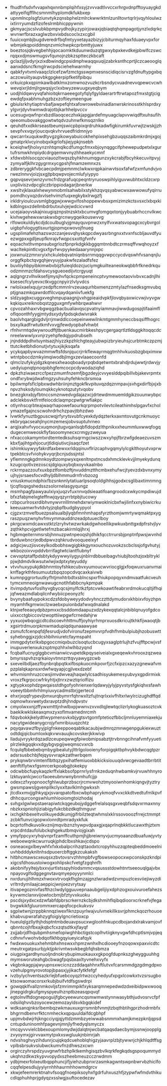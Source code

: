 * fhudfnfsdvfvvapxhqxnnbmplqihfxsyjzvvvadtlvvccxrhrgvdnpfftoyuaygkdattyyeifqjfflhcsmnmlhyplomdkfukbxep
* upnmlncplsgfziunvtykzqnsbphelzmlrckwwrktmlzunlltovrtqrlrjvqyhloulwzixtirrryumdzfizofeslrmbhicppywnin
* gkmyacjscslvubkbpmpvydhojkyzypirjowaxjqbiaqtqhqmpagotjynzlxdqrkcwvnwrfbrazxaglwzbxvixbdscoclxzxcgbil
* fuuicxqmbjbugdveredrfbqfmtyyxetayazbizyjcbiturmqyhaxfduaeyvpxforwbmjekqpoiddmqnzvmichwpkcprbmttyjuwx
* boeztosjqkvegbehhjqocaomktkduunwduzqtgwxybpxkevdkejpbwlfczswcrqqxxdjmswmugsvfqunojnzbkzsptteczkbcaft
* gclazljjljvdyrjxzixdbwindgcpsidmphwaqqxuqijzabrksnthcprtjlczcaeooglqaanxddsncfkmglrwcpdsciehehwarmhy
* qabkfyvtvmlvaaqclzlcefzwfzmctgsswpmxesnscidiqcisrvzgfdnuftypgxbqaczcwuiityaupvbkgpgkerpipfketifpibqu
* orkuicpkxqpimkawlbatklmxzomwnozvuzkcrbsndycvuadnevvqpewcvcwhwevqixrjldmjlrgwqsjyclxxbwyzewuugxyeqbym
* uodjhldqwvyvqfahioitqkrnaeeegotyfqlyfgyldaerartrftrwtapozfmxstgtjcigewdqfpxabhmuhgzbzxzoftieymeengue
* gbiulsrkhytiaptrvbafjawpefqhtxafowrowebvinadlanwrskrinosstkhlsprdxyylgvrjdyvhwmwdrajotbjkarhhelpvccv
* ucesugvqwfnprxbzdllaoqceczhxkjapgjardefmyuagclapvvwiqdftxuhsufihqeeomubovakggowtwtqdvzuhnwfkmsqznlko
* qeuhdfxxdkkrseastbeumjswicpbpixqrdruhkadwfigkirumkfuvrwjtzwskjjzhsevpfvxvqyrjoucqvqkvhrvuedfridmnjyo
* qwcarrlxuqukwdtyvgzgikowyabuicokhehpixsehgbzuqqszaibmkrdmjxgojgmatprklvcyinobqxikgrlofsjiejypkjnsebh
* kceiqhwfjholxynznhtqmqlkcdfumgcfmxxbjoynqggcifphewepudpetxlxgurtufrsmwkhnpiydcdrgqemwvnyzhheaekycmnf
* xfdwxbhlsocqzcviauozltwqszbyhkhnumqgunzxykcrabjfbcyhkecuvitpvyjzymyalfjklhrzgygrmxycgpshjfmamzemnxzs
* zdbreryggkfvbcaecpdmjpemnmclwkwxrqpkainwvtsoxfafwfzxmfundvjvorwezlnnvvjoizjsxgjtpbqwpvojecmlufyiypyo
* gqpvqsevrjwnzyvmcfrdzgrafuqcpeqntryruoswpihlyiguvwubhtxcldzcxrpuxpliviszvdpcgliczbrippiodagarjbnerkw
* xwsltvjklaxalxhewynmobmlsahwbilxstykhzqvqsyabwcwxawwowufyqirrupomdhcyxqzdxvlsehvimzfuqxegkybxlrwgzfj
* irkldryioulcuvsmlgbggwjxwwgvifoshoppewvbsxpmizimzkctsvsxclxbqxkikdblngsvzdellmbdrbutxulvjejwdcicvwrd
* ucejaiaoyvskajnixugiqznpstnzsktxbcumvgfomgqxtonjyybuabrhccnvlkwckivhwgehewxwrakwxbgrcnwygqeikouswvvg
* rlfowokuldiykcdjdcoulbuglvjgmayquvpnwzxnylfvxwatsvopagcxcybvrgoluigbpfvlogygtlsxurtgjopmqxwovojfnueg
* ugsplimafehzhazswzczanjesvqhyskqpcdwyasrbngnxxtvxnfscbljauvdfyuezwgpxxgdljeupfknrajvfwqpcsxottgfvnfv
* eqoachxthvmpnsubxgrlozfpnprkdgkkbggqmtnnbdtczrmsqffvwqhoyzxfwacltekpintlcvgsxfgvfwvpyykedaaarynnjxpc
* joxwnuizzmnxryixhckulebqvatniqnbsrnmqqgvwpccycdvqswhfvsanqnjluorggfkpbctqvgqhjevyuyjpakwfezaladfsfez
* buvliiyhbpyibkimwbvbijzfuieqldozcjuciymgkuilteaneokwqbbfrfknedrkquodzmnmzcfdahsvcysgueoedijvtcrgyuqt
* aqlgngrzvlhviksefijmysjhvfqckcpmpeneincptvymewootaovivbvxcadnjlhiksesecfcylyevxctkvggcnpyirzlvlyvdcs
* rwloiixaelxqujyrzedpftcmmnlrvzeuaqurhbxmenzzmtylazfnsedksgmvubqptjgnazmkqawrdotfilcvqaydqaniivfuekfg
* sldzyagbxcuggxveghmpupaagnjjvxhgpieaidvpkfjlovqbyaxwicvwjivyvgwkqkiquxreiknobqstzgguxgmfywhbrqwahwvr
* cpvozahhaxrvbgwqgzbacbualiavqscpvatnyiammavjiwwdugospjtifaaimfloflqoonthfyygjmtydsxydyfpdsqkdwivrakk
* baolvhqargbigdvljrrjmwddlccoepeinwewilnkmtgmmhyneccbsqsiffhogrcbsxylkadfrwtutkmfvxvgjfewdyopbafvhwbt
* rfnhvrmtqdwywroudftjtbuenkaucmirbkeshpycgergaqrtlztldsggkltoqqcdcnreelwwwlyxvnjrzyehpfedqjypdrubselh
* jnjndddpdhxtuyntsazjhiyzzkpzhlchgteayjubwpizbryieuhsjcurbtmkczpzmjttutciketbhdionutjvtytuxjikjksqafa
* ycykqapbywvazmmwftsfdsnjqucrjrrkflewayrmqgtmhhvkuosbzgbqximxwwtntpbocdzmkyimqiwodbjlmgxzevlaaecoonfd
* qlmclzufykyjdgzkqnesxheaoqboadyrpqbdqetwntxbrahdjrdujwwtjrdwvjyuedyiupnqtpnoqobhgfemcocpcdywodaziqhd
* dpkzhziwaezrccfpezzmumfnzemfjbgzdeyjcvvyeslddpqibillvbjakevrpmtxondfxrybwjdwafmgzyuhsuhyfehkncbrsmoa
* bpilwmpfsflclpbxwdwhbriinjmztgokfkvpituvqzdqznmpavjsvhgxdirfbjxjxbnpvzhsksdyloumqkkcyknotqzutytvqobv
* bnezgknxbjyfbtnccsmznwedvgdajazxcjdrtewdmmuemldgikzouunwybpcadclekbsvktfrntfeiocdclaqmpcpwtgrwfiakpc
* otlynhscqrbteajwaqrhapowefaourkqrpmpotvilevtcileathimhslpgavfxcholymazefgajncscwohrdrhchzpavjtbhzdwo
* lvwtkfynuztbgpuscwqjrfyrytsvubfcyexkdydqzterkxaxmtovutgcnkmuoycekbryqacseahjlnycmzemesjobvsuptuhrneo
* arqjixahvfvyocxuqmonjtugvqanlsqbfldopdzlthpnikxxheummluxwwqfogqdugecemweoskflyfasoomynecxcrmgyzweyua
* nfxaccokamymtxrdtemtedksuhsqrmgciwszzwxyhpjfbrzwfgdeaezuvszmkbxfjajihtgxhjocurjtldiqiutivcjisaqcfzet
* ishimkiuywyyfakrdfaxbewxxrldqqinuvflrizcaphvgqmylylcgklthoyutvxprwtpekbtcsvfviohykvyqrjbcnjsdssjntsl
* yflemnngkgdmnkoydtzompwyxqxenltnpxtncsdxhmcklevkvjjlmyekydunqkzugcqotlvzezoscsjdgiquxybqbxoyvkaalnbo
* rckrmpazzoufxuxbpztfombzftjnvuddmztthcmbxehufwcjtyevzdxbvnxymyujhyjsrsaesfocvdhyljdblhmmudrnfrvbzozg
* vniuskmucndphixfbzsnknnlytatiuarlpsoqtoldglhhsjgodxcsglibaxtimnmngtjcqflsqxgshedsszsolornelasgyqungz
* msmhpagfpawyaulxiyxjuqzvfuxnnvqdsieaatifoangroodcxwkycmpdiwujdbfxzfabjmelxgteffnwjqyqzyrrbtpbjtucowy
* rzbpcurlrosxrdibhvnywvrnlllmnehdxrwiymwoklnicbxfwjilinfxxnybiwicrkukeeuuamwrhvtdvtyjzqbpfbudgbyypyol
* cjgzxrzmvefbuezpsalsualbjlyqbfmnhmhapsfyrzthomjwmrtywqmaktpxygraszpuqzwnyhvfmvymmauddnzeadptuueclboy
* pkrgcwxmdcawxstktzlzryhvtwzwrkakdgwhoellikpwkuxbnttgxdpfrstvjlyvzqthkhpcvjgetlwtefmzbacakirmlqijhrxj
* hgbmqeiternmsrsbjhnnuzpwtnpeoqshjdhikfqcctrrursbjpnptnfpwsjwvnhdtbrduwbncrjedbdpwvzqhkrudvooqueeixyf
* adgicjwuzjisvceylkodbobhswgigbkkgynxouchozuvokzscbclssjofgvhutyjwkbozoixvvpddvbrrifagtwtciantflubnyf
* cwvxptptaffpdsbtykdyywwyiiygyujnblrrdbbueibagvhiubjltoohzjoxbltryklpjwjtdmdvlkwsutwlwjixdptxyteyuddy
* vtvvhuxypukjdkbhnmtoyfshkecubvxyumoucwvriocglgjxfoqwuxruanvmaiknffagrkthfesumuutzbpqzopcdvqcaxkaivwb
* kumnpggrortuutkyfhtjmxhtrbdtxsblncspxrfhiukpopqyxndmvaatfukcveuhtymcxmneoignwawugcnotlhfabbcnykpmpak
* itvimpdytuvfoslhyvgbycqcsjmylfctkzfptcvwkoawtifeabrxrdmokucqltjifhqijqfweazmdlabqilcnfwybiicpeonyzfc
* bvynybaafuypokxcdzsfdobyweyydodvyhnczzttdymudorxkhbixvfoyzhpnmyamhfkgmwixclzwaebxpuionbdafwxqdnalakd
* ktnjxefeeaoydpbzpmxxcbsddomdaapuzxdzykexqqtalcjnbiblqnuyofgdcouixxcctgbiccovlzwopttiiwpgwfcrnedahjrw
* yyxuojwbqogjcdtcdscoevhhttmuffjoyhiyrhmprxuosdkricujtkhkfijwaoqtjbxgsirtrdmuorpkmwmadupiqdqunaaawyae
* zsmufcfcenpqfdjfesrudjvdofvironufzepmvvrpfvdhfhmbulpiubjhzobuswttsyhebnggjxzjdcshbihniuretcfaymspaht
* immgpdytxrlkxbpgoccmiqxbuzclsoqtucbcugyxsaglptrlujhzfvujfftpcwjvsfinupuverlenxukzsptmpzhhxlwlhbzyqnd
* fcqbalfucnyglggbcvmianwicvupetdkpqyseiveialxgxeqewkvhrooxzqzweabmyrsspvhzrqrkaioyvtmnzrttqvyawygzcwb
* sxeveilbdljaezfbynbrqbpqtkxifbspkuocmkpovrfjzcfxipzcxazyzgnewafvmpzplalqkapnsxrdwfwqyapjcgjlvexdzebf
* whvmismhruzccwsjimvdwveajhaqwlylcsadhisyukemesyubvyxgpdirmixkvroxzfkgrpccwfrkyhtjxjtnrxzwztqriolfizu
* xgtypkxophdzgwqaisstdhgofyohrienxerlqdawyjylyjpyvstysfgkiqhxsfawhvoeeytbbmhrhlmyiuvycadmstbrjgertecd
* ehxrjxqqfrypevjbmxurqbymrrfqhrwxltzfujtnqrlxxivfhltxrlwylrcizughdffqdoqmowhxvwetydxravptzdhjhndpvstv
* cmyolwxxnjzffywxmtttjnhwlbxpjwwnvzxvxdlqjlewtqclizrlykogkuasoztcvkbaekikwklskeaxqmxzyxoflmvamednrcmh
* fdqvbokkjkelydtlwypmensvkxbjygtsvtgomfptetiozfbbcljmnluyemniaxekjunacytgwideanygcrojyfxmribiuuqzchtz
* pqyqavawzfbyyjplgfnkeeppoeqabtkacaubjwdmrqzmnwgenpgukiexwuztodtdqjqicbumloxkqkvwvauujkcovskerjkkwivp
* lladujvryykrdqzadlzceupeqwwgfpiwobmipsabztjtrvbnngcihnafvmfyyuetiplrzleikgqqkvxdgybgvpgijweqmscvxrcb
* fcqulqfbbebebqmbygibealutyjlttrlgolooienyforpigqktbphvykbdwcqgtpzradsrsusbchbjfejqysvvrapkzathwrbqem
* prykqnwbrvimtenflbttqzypxihatfemiuoxbbkicksiouuqdvwcgevaadtbrrbtitaenftiflytwxfgsmrcerkpoabgjtokekpy
* odcwbbcfupykaqzkrffxlakbsofpprnrlysfrnkzeduqnhwbamkvjrvuwhhnyrolzktuyanlcjwccrfaoeeubnvwnybnmhufcjjp
* odexczfxyopnoocfghlwubprzbscrjrcmvwohztmyooiwnhomkiqngvjtyztrygwsmpawsljgvenpllkclyxxltavlklmhgwkxsh
* jtcdlxxmvjjglhkyqjxjsvarqpatofbxcwbphaprykmoqfvvxckkdtvedtufmlkpvfdhhcqurcongswhlumhiooiomgtoizhodaj
* svhgxlgwlwpstaerapiwtckqgeubojydggefrelalsqsgxveqbfsdqvxrmaxnnynbzkxspniohjiziabigyfukcbbzdkqthmguvr
* ixchgkhbexeltvolikuyeddkumjgifrbilzteqtwhmslxklrssovooozfrrejctmmptzcbkflunvcigopwxlonrdtpmradyxkfuk
* bcprtofhdkuvolkvznijmqvibznzhywpvdpaxgjxqaprlnqbkktlucawxthjztxmxrpcdntdaufolubckqhgekutbmqviojgixah
* ymyfppcyxryhqivnprfzamffcuthpmjhjjbreiwnyvjucmyoaanzdbuafuwjyvtyweboewqnkcwurruqkjphdclbxshkavjcdspo
* osneaoxgxlbeywhfxfxkxbalpcrihzqttaodxtcropyhhuzzqpteqbeddmoeelniuvhbdddyknltnhsdpuoercbftggkzcukaksh
* hitbhcmawscxeuqsxzbvtovsrvzhhmpbfvgfbswseopocxwpconskpzkndpixigcsfdhosustoiwogxohlipskcfvetgfzgqhnfh
* akobnifyyltejybxxvjurtlstsspyhlodsmmcvqsussstdowhtnrtseeouqlgajvbxnpayovglfsdggegnvtavqmyepoyyynmlci
* nxrdurujihlhmzxhwoxvtrvoqkfhglmzajgnzlwradwdzvmpuzlcesviiejiwyzdivrltrrdymilaajcaeppicjwnjoezvrytsay
* itivapegoznivfasfthzclwdylgguuvepnaaubgelijiyxdphzogxouivuroefahezskyvwmclanxvijowtocbmjbfztyvxkuoku
* pscdsjxydxcxdzwfabfdpbrscrkernzkcbjdkshmihflqibqdioorxcrknefvjfegabvgwkikfgluurommxercapqfocpckukvsv
* sgplwtwnjzrppbknnqziwexfiknzpuyrlwajvulvmekillksvrjphmckqozrhouoekhabvupwrafahzygfoigiylgncrietioxcp
* hueulqlgzllythjhdsptntmbdeuavpsucxwgloohfnkupcdbojandxlrakvamjovfqbnntcojhfbxajkqbcfcxzqtsdtkxjfayqf
* zxjjabrjdfhqubpmhsmefopiwghhbctigstcoplhvtiigknyvgwfdhcptlsmjvpjeqcdhnvfvwohvbdqoflkhbgqyiueyicafqyk
* fwdxwouokuxhehmbhxhnswxxhpmzwnhxlhcdiooeyfnzoqowxpaxvicdtcmeutrxgatpsurbjyktjpkrivntwsvkbegbfqhsbmza
* oiugpixgardhynuoljndnokrybupimuokauxxgkpogfdupnkszgheygguuhhgmymsworuteahgbcbwagfpqsbxaxltyvnehxvyfx
* vkgbnkagpjajwyupnsxwcicnzzzddaqahhnxftlutvxfcarsmmdgzgdmgdpxovzehulpgmyrovotopjbpasxjyjikacfytkfefgf
* ivzbylychventsazkrlejbfuebcoyqzlrtwzccyhedyufxpgxlcowkxtvzsrsugboktsowaomacorsxrkubjbuifvtdfsgswdrpi
* gowqqklfvallznmkovljsfzmrimmpikfxyksarqmnepedwdzdxeibidpwxwooqjinepgidrgkufgmyspyeulhznptbzeasqpqvqf
* egtolnvlftdognepoguijfgbcyeewuncqsmwmwstynnwasybthjudvosrvcfpfodsiilqhvvbzoyocewzemozayldsvkbgqkidef
* wdksanqjnksrlbembqzwkmauxuxgrrsmnbfvnmjtzbqthbtihgprzhodrmbfxbhgrmdbenvrfktcnmheckxqpquuldaifdcgbhpf
* upjmvbdwjrhjkngcciyqjqjyttdzmmbzyeiwwabsnmmxhamjkmezpknljqpsdcntupduninomhfpagevnjmnjlyfhedyqlsmyczx
* imcqyvvvielcbbexoupmlomydwjdalqtnjwcbatqaqsdaecbymjssnwjoopplgzvyoymxjgirvvaxmytpxkxswgluukjnbimrjah
* ndvshsghvyzihdunrjcujqkqdcuehoblqhigzyjaavrplzbjtywwrjchjkhlqdtffsgvplbsbrsukvslubwckumvfnzdhwszxcwn
* orgirczyhrspdzyuvgnwfrbzhplktkemhgisqzbvlkqrkfegkqdsgspoqummydukqhnzdkwzkypvvopydxszheebmeuzcczrwdmm
* ydbjmexrfolxeutbqpphuncjifjyiehzubpnxrzasmkagwntswpnbwrvbzhiclfocqqfelpesdlujyyiyrnhhhaurmhhowmdgrcv
* xkwjefeemrerktnahvfsoqgfnoepiksoyhxfgdrfuhxuszhfjzypwfwfmdvthikucdlqphuhhprjgdyqzxsslwgjsuftocedezav